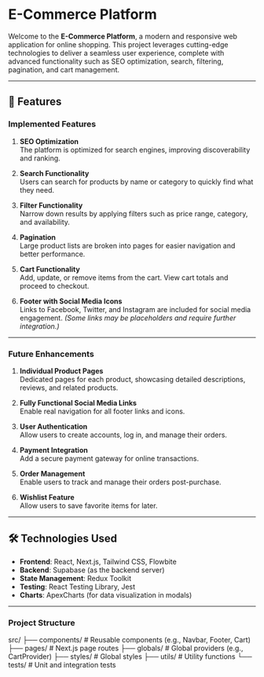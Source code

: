 # E-Commerce Platform

Welcome to the **E-Commerce Platform**, a modern and responsive web application for online shopping. This project leverages cutting-edge technologies to deliver a seamless user experience, complete with advanced functionality such as SEO optimization, search, filtering, pagination, and cart management.

---

## 🌟 Features

### Implemented Features

1. **SEO Optimization**  
   The platform is optimized for search engines, improving discoverability and ranking.
2. **Search Functionality**  
   Users can search for products by name or category to quickly find what they need.
3. **Filter Functionality**  
   Narrow down results by applying filters such as price range, category, and availability.

4. **Pagination**  
   Large product lists are broken into pages for easier navigation and better performance.

5. **Cart Functionality**  
   Add, update, or remove items from the cart. View cart totals and proceed to checkout.

6. **Footer with Social Media Icons**  
   Links to Facebook, Twitter, and Instagram are included for social media engagement. _(Some links may be placeholders and require further integration.)_

---

### Future Enhancements

1. **Individual Product Pages**  
   Dedicated pages for each product, showcasing detailed descriptions, reviews, and related products.

2. **Fully Functional Social Media Links**  
   Enable real navigation for all footer links and icons.

3. **User Authentication**  
   Allow users to create accounts, log in, and manage their orders.

4. **Payment Integration**  
   Add a secure payment gateway for online transactions.

5. **Order Management**  
   Enable users to track and manage their orders post-purchase.

6. **Wishlist Feature**  
   Allow users to save favorite items for later.

---

## 🛠️ Technologies Used

- **Frontend**: React, Next.js, Tailwind CSS, Flowbite
- **Backend**: Supabase (as the backend server)
- **State Management**: Redux Toolkit
- **Testing**: React Testing Library, Jest
- **Charts**: ApexCharts (for data visualization in modals)

---

### Project Structure

src/
├── components/ # Reusable components (e.g., Navbar, Footer, Cart)
├── pages/ # Next.js page routes
├── globals/ # Global providers (e.g., CartProvider)
├── styles/ # Global styles
├── utils/ # Utility functions
└── tests/ # Unit and integration tests
